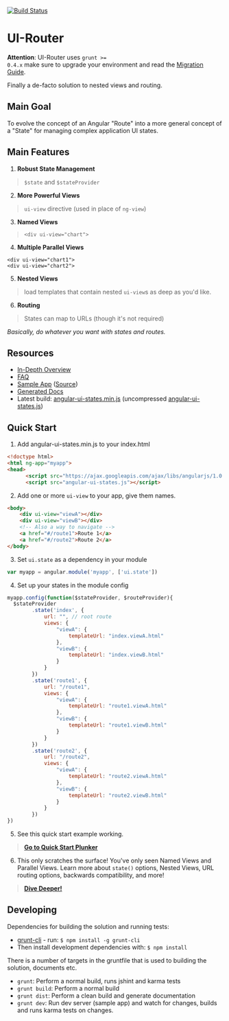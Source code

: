 [![Build Status](https://travis-ci.org/angular-ui/ui-router.png?branch=master)](https://travis-ci.org/angular-ui/ui-router)

# UI-Router

**Attention**: UI-Router uses <code>grunt >= 0.4.x</code> make sure to upgrade your environment and read the
[Migration Guide](http://gruntjs.com/upgrading-from-0.3-to-0.4).

Finally a de-facto solution to nested views and routing.


## Main Goal
To evolve the concept of an Angular "Route" into a more general concept of a "State" for managing complex application UI states.

## Main Features
1. **Robust State Management**
>`$state` and `$stateProvider`

2. **More Powerful Views**
>`ui-view` directive (used in place of `ng-view`)

3. **Named Views**
>`<div ui-view="chart">`

4. **Multiple Parallel Views**
>
```
<div ui-view="chart1">
<div ui-view="chart2">
```
5. **Nested Views**
>load templates that contain nested `ui-view`s as deep as you'd like.

6. **Routing**
>States can map to URLs (though it's not required)


*Basically, do whatever you want with states and routes.*


## Resources

* [In-Depth Overview](https://github.com/angular-ui/ui-router/wiki)
* [FAQ](https://github.com/angular-ui/ui-router/wiki/Frequently-Asked-Questions)
* [Sample App](http://angular-ui.github.com/ui-router/sample/) ([Source](https://github.com/angular-ui/ui-router/tree/master/sample))
* [Generated Docs](http://angular-ui.github.com/ui-router/build/doc/)
* Latest build: [angular-ui-states.min.js](http://angular-ui.github.com/ui-router/build/angular-ui-states.min.js)
  (uncompressed [angular-ui-states.js](http://angular-ui.github.com/ui-router/build/angular-ui-states.js))

## Quick Start
1. Add angular-ui-states.min.js to your index.html
>
```html
<!doctype html>
<html ng-app="myapp">
<head>
      <script src="https://ajax.googleapis.com/ajax/libs/angularjs/1.0.6/angular.min.js"></script>
      <script src="angular-ui-states.js"></script>
```

2. Add one or more `ui-view` to your app, give them names.
>
```html
<body>
    <div ui-view="viewA"></div>
    <div ui-view="viewB"></div>
    <!-- Also a way to navigate -->
    <a href="#/route1">Route 1</a>
    <a href="#/route2">Route 2</a>
</body>
```

3. Set `ui.state` as a dependency in your module
>
```javascript
var myapp = angular.module('myapp', ['ui.state']) 
```

4. Set up your states in the module config
>
```javascript
myapp.config(function($stateProvider, $routeProvider){
  $stateProvider
		.state('index', {
			url: "", // root route
			views: {
				"viewA": {
					templateUrl: "index.viewA.html"
				},
				"viewB": {
					templateUrl: "index.viewB.html"
				}
			}
		})
		.state('route1', {
			url: "/route1",
			views: {
				"viewA": {
					templateUrl: "route1.viewA.html"
				},
				"viewB": {
					templateUrl: "route1.viewB.html"
				}
			}
		})
		.state('route2', {
			url: "/route2",
			views: {
				"viewA": {
					templateUrl: "route2.viewA.html"
				},
				"viewB": {
					templateUrl: "route2.viewB.html"
				}
			}
		})
})
```

5. See this quick start example working. 
>**[Go to Quick Start Plunker](http://plnkr.co/edit/vDURUN?p=preview)**

6. This only scratches the surface! You've only seen Named Views and Parallel Views. Learn more about `state()` options, Nested Views, URL routing options, backwards compatibility, and more! 
>**[Dive Deeper!](https://github.com/angular-ui/ui-router/wiki)**

## Developing

Dependencies for building the solution and running tests:

* [grunt-cli](https://github.com/gruntjs/grunt-cli) - run: `$ npm install -g grunt-cli`
* Then install development dependencies with: `$ npm install`

There is a number of targets in the gruntfile that is used to building the solution, documents etc.

* `grunt`: Perform a normal build, runs jshint and karma tests
* `grunt build`: Perform a normal build
* `grunt dist`: Perform a clean build and generate documentation
* `grunt dev`: Run dev server (sample app) and watch for changes, builds and runs karma tests on changes.

